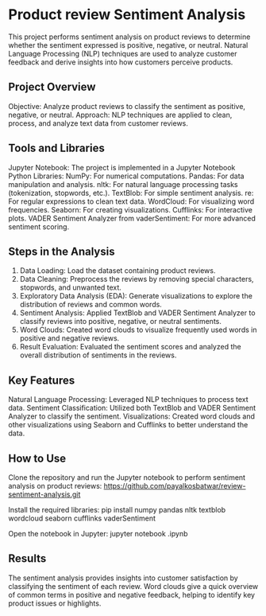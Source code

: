 # Product review Sentiment Analysis
This project performs sentiment analysis on product reviews to determine whether the sentiment expressed is positive, negative, or neutral. Natural Language Processing (NLP) techniques are used to analyze customer feedback and derive insights into how customers perceive products.

## Project Overview
Objective: Analyze product reviews to classify the sentiment as positive, negative, or neutral.
Approach: NLP techniques are applied to clean, process, and analyze text data from customer reviews.

## Tools and Libraries
Jupyter Notebook: The project is implemented in a Jupyter Notebook
Python Libraries:
NumPy: For numerical computations.
Pandas: For data manipulation and analysis.
nltk: For natural language processing tasks (tokenization, stopwords, etc.).
TextBlob: For simple sentiment analysis.
re: For regular expressions to clean text data.
WordCloud: For visualizing word frequencies.
Seaborn: For creating visualizations.
Cufflinks: For interactive plots.
VADER Sentiment Analyzer from vaderSentiment: For more advanced sentiment scoring.

## Steps in the Analysis
1. Data Loading: Load the dataset containing product reviews.
2. Data Cleaning: Preprocess the reviews by removing special characters, stopwords, and unwanted text.
3. Exploratory Data Analysis (EDA): Generate visualizations to explore the distribution of reviews and common words.
4. Sentiment Analysis: Applied TextBlob and VADER Sentiment Analyzer to classify reviews into positive, negative, or neutral sentiments.
5. Word Clouds: Created word clouds to visualize frequently used words in positive and negative reviews.
6. Result Evaluation: Evaluated the sentiment scores and analyzed the overall distribution of sentiments in the reviews.

## Key Features
Natural Language Processing: Leveraged NLP techniques to process text data.
Sentiment Classification: Utilized both TextBlob and VADER Sentiment Analyzer to classify the sentiment.
Visualizations: Created word clouds and other visualizations using Seaborn and Cufflinks to better understand the data.

## How to Use
Clone the repository and run the Jupyter notebook to perform sentiment analysis on product reviews:
https://github.com/payalkosbatwar/review-sentiment-analysis.git

Install the required libraries:
pip install numpy pandas nltk textblob wordcloud seaborn cufflinks vaderSentiment

Open the notebook in Jupyter:
jupyter notebook <file-name>.ipynb

## Results
The sentiment analysis provides insights into customer satisfaction by classifying the sentiment of each review. Word clouds give a quick overview of common terms in positive and negative feedback, helping to identify key product issues or highlights.
